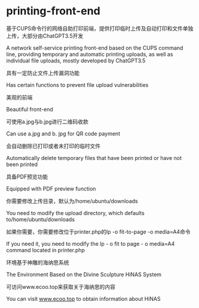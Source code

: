 # printing-front-end
基于CUPS命令行的网络自助打印前端，提供打印临时上传及自动打印和文件单独上传，大部分由ChatGPT3.5开发

A network self-service printing front-end based on the CUPS command line, providing temporary and automatic printing uploads, as well as individual file uploads, mostly developed by ChatGPT3.5

具有一定防止文件上传漏洞功能

Has certain functions to prevent file upload vulnerabilities

美观的前端

Beautiful front-end

可使用a.jpg与b.jpg进行二维码收款

Can use a.jpg and b. jpg for QR code payment

会自动删除已打印或者未打印的临时文件

Automatically delete temporary files that have been printed or have not been printed

具备PDF预览功能

Equipped with PDF preview function

你需要修改上传目录，默认为/home/ubuntu/downloads

You need to modify the upload directory, which defaults to/home/ubuntu/downloads

如果你需要，你需要修改位于printer.php的lp -o fit-to-page -o media=A4命令

If you need it, you need to modify the lp - o fit to page - o media=A4 command located in printer.php

环境基于神雕的海纳思系统

The Environment Based on the Divine Sculpture HiNAS System

可访问www.ecoo.top来获取关于海纳思的内容

You can visit www.ecoo.top to obtain information about HiNAS
